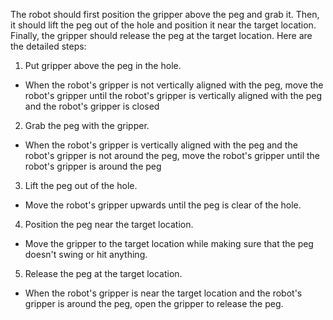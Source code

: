 The robot should first position the gripper above the peg and grab it. Then, it should lift the peg out of the hole and position it near the target location. Finally, the gripper should release the peg at the target location. Here are the detailed steps:

1. Put gripper above the peg in the hole.
- When the robot's gripper is not vertically aligned with the peg, move the robot's gripper until the robot's gripper is vertically aligned with the peg and the robot's gripper is closed

2. Grab the peg with the gripper.
- When the robot's gripper is vertically aligned with the peg and the robot's gripper is not around the peg, move the robot's gripper until the robot's gripper is around the peg

3. Lift the peg out of the hole.
- Move the robot's gripper upwards until the peg is clear of the hole.

4. Position the peg near the target location.
- Move the gripper to the target location while making sure that the peg doesn't swing or hit anything.

5. Release the peg at the target location.
- When the robot's gripper is near the target location and the robot's gripper is around the peg, open the gripper to release the peg.